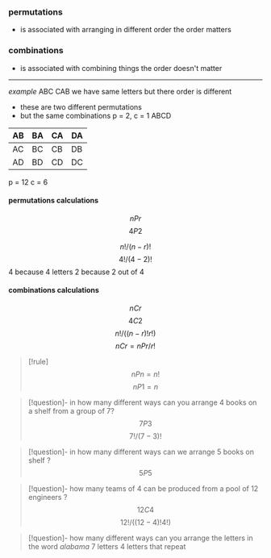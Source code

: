 ### permutations
- is associated with arranging in different order the order matters
### combinations
- is associated with combining things the order doesn't matter

---
*example*
ABC
CAB
we have same letters but there order is different
- these are two different permutations
- but the same combinations 
p = 2, c = 1
ABCD

| AB  | BA  | CA  | DA  |
| --- | --- | --- | --- |
| AC  | BC  | CB  | DB  |
| AD  | BD  | CD  | DC  |

p = 12
c = 6 
#### permutations calculations
$$nPr$$$$4P2$$

$$n!/(n-r)!$$
$$4!/(4-2)!$$
4 because 4 letters
2 because 2 out of 4
#### combinations calculations

$$nCr$$
$$4C2$$
$$n!/((n-r)!r!)$$
$$nCr=nPr/r!$$
>[!rule]
>$$nPn = n!$$
>$$nP1 = n$$

>[!question]-
>in how many different ways can you arrange 4 books on a shelf from a group of 7?
$$7P3$$
$$7!/(7-3)!$$

>[!question]-
>in how many different ways can we arrange 5 books on shelf ?
>$$5P5$$

>[!question]-
>how many teams of 4 can be produced from a pool of 12 engineers ?
>$$12C4$$
>$$12!/((12-4)!4!)$$

>[!question]-
>how many different ways can you arrange the letters in the word *alabama*
>7 letters
>4 letters that repeat
